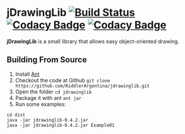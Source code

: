 # jDrawingLib [![Build Status](https://travis-ci.org/RiddlerArgentina/jdrawinglib.svg?branch=master)](https://travis-ci.org/RiddlerArgentina/jdrawinglib) [![Codacy Badge](https://api.codacy.com/project/badge/Grade/6d7c65e6b9b54e18a996e282d562d71d)](https://www.codacy.com/app/RiddlerArgentina/jdrawinglib?utm_source=github.com&amp;utm_medium=referral&amp;utm_content=RiddlerArgentina/jdrawinglib&amp;utm_campaign=Badge_Grade) [![Codacy Badge](https://api.codacy.com/project/badge/Coverage/6d7c65e6b9b54e18a996e282d562d71d)](https://www.codacy.com/app/RiddlerArgentina/jdrawinglib?utm_source=github.com&utm_medium=referral&utm_content=RiddlerArgentina/jdrawinglib&utm_campaign=Badge_Coverage)

**jDrawingLib** is a small library that allows easy object-oriented drawing.

## Building From Source

1. Install [Ant]
1. Checkout the code at Github `git clone https://github.com/RiddlerArgentina/jdrawinglib.git`
1. Open the folder `cd jdrawinglib`
1. Package it with ant `ant jar`
1. Run some examples:

```
cd dist
java -jar jdrawinglib-0.4.2.jar
java -jar jdrawinglib-0.4.2.jar Example01
```

[Ant]: http://ant.apache.org/manual/install.html

